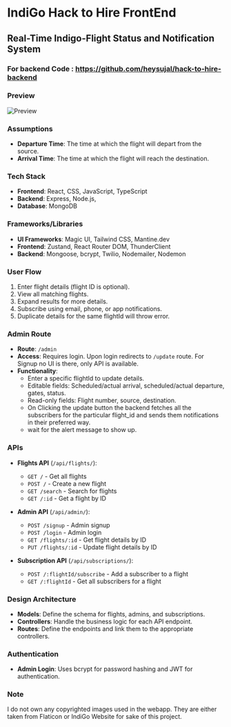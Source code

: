 # IndiGo Hack to Hire FrontEnd
## Real-Time Indigo-Flight Status and Notification System
### For backend Code : https://github.com/heysujal/hack-to-hire-backend

### Preview
![Preview](./project-preview.gif)
### Assumptions
- **Departure Time**: The time at which the flight will depart from the source.
- **Arrival Time**: The time at which the flight will reach the destination.

### Tech Stack
- **Frontend**: React, CSS, JavaScript, TypeScript
- **Backend**: Express, Node.js, 
- **Database**: MongoDB

### Frameworks/Libraries
- **UI Frameworks**: Magic UI, Tailwind CSS, Mantine.dev
- **Frontend**: Zustand, React Router DOM, ThunderClient
- **Backend**: Mongoose, bcrypt, Twilio, Nodemailer, Nodemon

### User Flow
1. Enter flight details (flight ID is optional).
2. View all matching flights.
3. Expand results for more details.
4. Subscribe using email, phone, or app notifications.
5. Duplicate details for the same flightId will throw error.

### Admin Route
- **Route**: `/admin`
- **Access**: Requires login. Upon login redirects to `/update` route. For Signup no UI is there, only API is available.
- **Functionality**:
  - Enter a specific flightId to update details.
  - Editable fields: Scheduled/actual arrival, scheduled/actual departure, gates, status.
  - Read-only fields: Flight number, source, destination.
  - On Clicking the update button the backend fetches all the subscribers for the particular flight_id and sends them notifications in their preferred way.
  - wait for the alert message to show up.

### APIs
- **Flights API** (`/api/flights/`):
  - `GET /` - Get all flights
  - `POST /` - Create a new flight
  - `GET /search` - Search for flights
  - `GET /:id` - Get a flight by ID

- **Admin API** (`/api/admin/`):
  - `POST /signup` - Admin signup
  - `POST /login` - Admin login
  - `GET /flights/:id` - Get flight details by ID
  - `PUT /flights/:id` - Update flight details by ID

- **Subscription API** (`/api/subscriptions/`):
  - `POST /:flightId/subscribe` - Add a subscriber to a flight
  - `GET /:flightId` - Get all subscribers for a flight

### Design Architecture
- **Models**: Define the schema for flights, admins, and subscriptions.
- **Controllers**: Handle the business logic for each API endpoint.
- **Routes**: Define the endpoints and link them to the appropriate controllers.

### Authentication
- **Admin Login**: Uses bcrypt for password hashing and JWT for authentication.

### Note
I do not own any copyrighted images used in the webapp. They are either taken from Flaticon or IndiGo Website for sake of this project.
